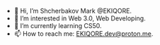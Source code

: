 - 👋 Hi, I’m Shcherbakov Mark @EKIQORE.
- 👀 I’m interested in Web 3.0, Web Developing.
- 🌱 I’m currently learning CS50.
- 📫 How to reach me: EKIQORE.dev@proton.me.
